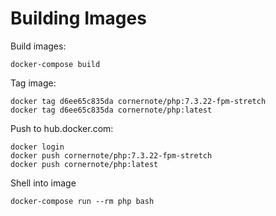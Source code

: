 # Building Images

Build images:

```
docker-compose build
```

Tag image:

```
docker tag d6ee65c835da cornernote/php:7.3.22-fpm-stretch
docker tag d6ee65c835da cornernote/php:latest
```

Push to hub.docker.com:

```
docker login
docker push cornernote/php:7.3.22-fpm-stretch
docker push cornernote/php:latest
```

Shell into image

```
docker-compose run --rm php bash
```
